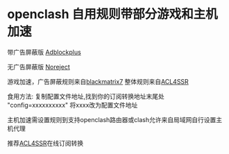 # openclash 自用规则带部分游戏和主机加速
带广告屏蔽版 [Adblockplus](https://raw.githubusercontent.com/xhmax1018/openclash/main/AdblockPlus.ini)

无广告屏蔽版 [Noreject](https://raw.githubusercontent.com/xhmax1018/openclash/main/NoReject.ini)

游戏加速，广告屏蔽规则来自[blackmatrix7](https://github.com/blackmatrix7/ios_rule_script/blob/master/rule/Clash/README.md)
整体规则来自[ACL4SSR](https://github.com/ACL4SSR/ACL4SSR/tree/master/Clash/config)

食用方法: 复制配置文件地址,找到你的订阅转换地址末尾处 "config=xxxxxxxxxx"  将xxxx改为配置文件地址

主机加速需设置规则到支持openclash路由器或clash允许来自局域网自行设置主机代理

推荐[ACL4SSR](https://acl4ssr.netlify.app/)在线订阅转换
